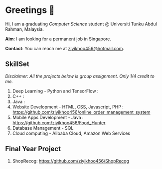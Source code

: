 # Greetings 👋

<!--
**ziyikhoo456/ziyikhoo456** is a ✨ _special_ ✨ repository because its `README.md` (this file) appears on your GitHub profile.

Here are some ideas to get you started:

- 🔭 I’m currently working on ...
- 🌱 I’m currently learning ...
- 👯 I’m looking to collaborate on ...
- 🤔 I’m looking for help with ...
- 💬 Ask me about ...
- 📫 How to reach me: ...
- 😄 Pronouns: ...
- ⚡ Fun fact: ...
-->

Hi, I am a graduating *Computer Science* student @ Universiti Tunku Abdul Rahman, Malaysia.

**Aim**: I am looking for a permanent job in Singapore.

**Contact**: You can reach me at ziyikhoo456@hotmail.com.

## SkillSet
*Disclaimer: All the projects below is group assignment. Only 1/4 credit to me.*
1. Deep Learning - Python and TensorFlow :
2. C++ :
3. Java :
4. Website Development - HTML, CSS, Javascript, PHP : https://github.com/ziyikhoo456/online_order_management_system
6. Mobile Apps Development - Java : https://github.com/ziyikhoo456/Food_Hunter
7. Database Management - SQL
8. Cloud computing - Alibaba Cloud, Amazon Web Services

## Final Year Project
1. ShopRecog: https://github.com/ziyikhoo456/ShopRecog

